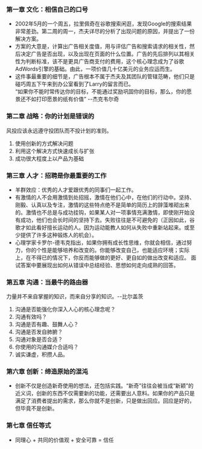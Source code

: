 ### 第一章 文化：相信自己的口号
  * 2002年5月的一个周五，拉里佩奇在谷歌搜索闲逛，发现Google的搜索结果非常差劲。第二周的周一，杰夫详尽的分析了出现问题的原因，并提出了一份解决方案。  
  * 方案的大意是，计算出广告相关度值，用与评估广告和搜索请求的相关性，然后决定广告是否出现，以及出现在页面的什么位置。广告的先后排列以其相关性为判断标准，该不是更具广告商支付的费用，这个核心理念成为了谷歌AdWords引擎的基础。由此，一项价值几十亿美元的业务应运而生。  
  * 这件事最重要的细节是，广告根本不属于杰夫及其团队的管辖范畴，他们只是碰巧周五下午来到办公室看到了Larry的留言而已。  
  “如果你不能时常传达你的目标，不能通过奖励巩固你的目标，那么，你的愿景还不如打印愿景的纸有价值” --杰克韦尔奇

### 第二章 战略：你的计划是错误的
  风投应该永远遵守投团队而不投计划的准则。
  1. 使用创新的方式解决问题
  2. 利用这个解决方式快速成长与扩张
  3. 成功很大程度上以产品为基础

### 第三章 人才：招聘是你最重要的工作
  * 羊群效应：优秀的人才爱跟优秀的同事们一起工作。  
  * 有激情的人不会用激情到处招摇，激情在他们心中，在他们的行动中。坚持、刚毅、认真以及专注，激情的这些特点绝不是简单的简历上的辞藻堆砌出来的。激情也不总是与成功挂钩，如果某人对一项事情充满激情，即使刚开始没有成功，他们也会长时间的坚持下去。失败往往是不可避免的（正因如此，谷歌才如此看好擅长运动的人。因为运动能教人如何从失败中重新站起来。或至少提供了许多这种锻炼人的机会）。  
  * 心理学家卡罗尔-德韦克指出，如果你拥有成长性思维，你就会相信，通过努力，你的个性是能够培养和改变的。你能够改变自己，也能适应环境；实际上，在不得已的情况下，你反而能够做的更好、更自如的做出改变和适应。
  面试答案中要展现出如何从错误中总结经验、思想如何走向成熟的回答。

### 第五章 沟通：当最牛的路由器
  力量并不来自掌握的知识，而来自分享的知识。--比尔盖茨
  1. 沟通是否能强化你深入人心的核心理念呢？
  2. 沟通有效吗？
  3. 沟通是否有趣、鼓舞人心？
  4. 沟通是否发自肺腑？
  5. 沟通对象是否合适？
  6. 你使用的沟通媒介合适吗？
  7. 诚实谦虚，积攒人品。

### 第六章 创新：缔造原始的混沌
  * 创新不仅是创造新奇使用的想法，还包括实践。“新奇”往往会被当成“新颖”的近义词，创新的东西不仅需要新的功能，还需要出人意料。如果你的产品只是满足了消费者提出的需求，那么你就不是创新，只是做出回应。回应是好的，但毕竟不是创新。

### 第七章 信任等式
  * 同理心 + 共同的价值观 + 安全可靠 = 信任